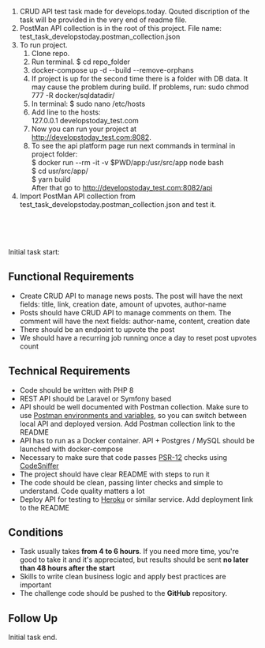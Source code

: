 1. CRUD API test task made for develops.today. Qouted discription of the task will be provided in the very end of readme file.
2. PostMan API collection is in the root of this project. File name: test_task_developstoday.postman_collection.json
3. To run project.
   1. Clone repo.
   2. Run terminal. $ cd repo_folder
   3. docker-compose up -d --build --remove-orphans
   4. If project is up for the second time there is a folder with DB data. It may cause the problem during build. If problems, run: sudo chmod 777 -R docker/sqldatadir/
   5. In terminal: $ sudo nano /etc/hosts
   6. Add line to the hosts: <br> 
   127.0.0.1       developstoday_test.com
   7. Now you can run your project at http://developstoday_test.com:8082.
   8. To see the api platform page run next commands in terminal in project folder: <br>
      $ docker run --rm -it -v $PWD/app:/usr/src/app node bash <br>
      $ cd usr/src/app/ <br>
      $ yarn build <br>
   After that go to http://developstoday_test.com:8082/api
4. Import PostMan API collection from test_task_developstoday.postman_collection.json and test it.

<br>
<br>
<br>

Initial task start:
## **Functional Requirements**

- Create CRUD API to manage news posts. The post will have the next fields: title, link, creation date, amount of upvotes, author-name
- Posts should have CRUD API to manage comments on them. The comment will have the next fields: author-name, content, creation date
- There should be an endpoint to upvote the post
- We should have a recurring job running once a day to reset post upvotes count

## **Technical Requirements**

- Code should be written with PHP 8
- REST API should be Laravel or Symfony based
- API should be well documented with Postman collection. Make sure to use [Postman environments and variables](https://learning.postman.com/docs/postman/variables-and-environments/variables/#understanding-variables-and-environments), so you can switch between local API and deployed version. Add Postman collection link to the README
- API has to run as a Docker container. API + Postgres / MySQL should be launched with docker-compose
- Necessary to make sure that code passes [PSR-12](https://www.php-fig.org/psr/psr-12/) checks using [CodeSniffer](https://github.com/squizlabs/PHP_CodeSniffer)
- The project should have clear README with steps to run it
- The code should be clean, passing linter checks and simple to understand. Code quality matters a lot
- Deploy API for testing to [Heroku](https://www.heroku.com/) or similar service. Add deployment link to the README

## **Conditions**

- Task usually takes **from 4 to 6 hours**. If you need more time, you're good to take it and it's appreciated, but results should be sent **no later than 48 hours after the start**
- Skills to write clean business logic and apply best practices are important
- The challenge code should be pushed to the **GitHub** repository.

## Follow Up

Initial task end.